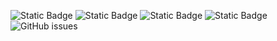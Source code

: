 ![Static Badge](https://img.shields.io/badge/blacklists-60-000000) ![Static Badge](https://img.shields.io/badge/blacklisted-2692234-cc0000) ![Static Badge](https://img.shields.io/badge/whitelisted-2242-00CC00) ![Static Badge](https://img.shields.io/badge/streaming_blacklist-28106-000000) ![GitHub issues](https://img.shields.io/github/issues/fabriziosalmi/blacklists)
